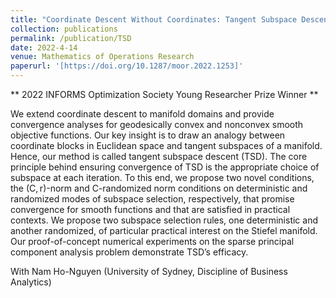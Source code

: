 ```yaml
---
title: "Coordinate Descent Without Coordinates: Tangent Subspace Descent on Riemannian Manifolds"
collection: publications
permalink: /publication/TSD
date: 2022-4-14
venue: Mathematics of Operations Research
paperurl: '[https://doi.org/10.1287/moor.2022.1253]'
---
```


** 2022 INFORMS Optimization Society Young Researcher Prize Winner **

We extend coordinate descent to manifold domains and provide convergence analyses for geodesically convex and nonconvex smooth objective functions. Our key insight is to draw an analogy between coordinate blocks in Euclidean space and tangent subspaces of a manifold. Hence, our method is called tangent subspace descent (TSD). The core principle behind ensuring convergence of TSD is the appropriate choice of subspace at each iteration. To this end, we propose two novel conditions, the (C, r)-norm and C-randomized norm conditions on deterministic and randomized modes of subspace selection, respectively, that promise convergence for smooth functions and that are satisfied in practical contexts. We propose two subspace selection rules, one deterministic and another randomized, of particular practical interest on the Stiefel manifold. Our proof-of-concept numerical experiments on the sparse principal component analysis problem demonstrate TSD’s efficacy.

With Nam Ho-Nguyen (University of Sydney, Discipline of Business Analytics)


